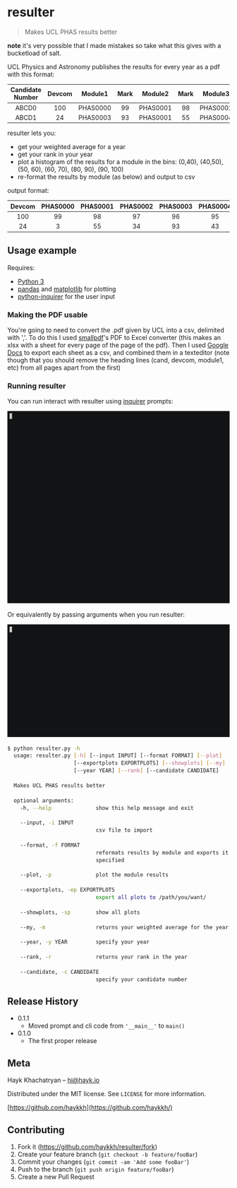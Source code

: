 #  resulter
> Makes UCL PHAS results better

**note** it's very possible that I made mistakes so take what this gives with a bucketload of salt.

UCL Physics and Astronomy publishes the results for every year as a pdf with this format: 

**Candidate Number**|**Devcom**|**Module1**|**Mark**|**Module2**|**Mark**|**Module3**|**Mark**|**Module4**|**Mark**|**Module5**|**Mark**|**Module6**|**Mark**|**Module7**|**Mark**|**Module8**|**Mark**|**Provisional outcome**| 
:-----:|:-----:|:-----:|:-----:|:-----:|:-----:|:-----:|:-----:|:-----:|:-----:|:-----:|:-----:|:-----:|:-----:|:-----:|:-----:|:-----:|:-----:|:-----:
ABCD0|100|PHAS0000|99|PHAS0001|98|PHAS0002|97|PHAS0003|96|PHAS0004|95|PHAS0005|94|PHAS0006|93|PHAS0007|92|P| 
ABCD1|24|PHAS0003|93|PHAS0001|55|PHAS0004|43|PHAS0007|40|PHAS0002|34|PHAS0006|25|PHAS0005|15|PHAS0000|3|>>| 

resulter lets you:
  * get your weighted average for a year
  * get your rank in your year
  * plot a histogram of the results for a module in the bins: (0,40), (40,50), (50, 60), (60, 70), (80, 90), (90, 100)
  * re-format the results by module (as below) and output to csv

output format:

**Devcom**|**PHAS0000**|**PHAS0001**|**PHAS0002**|**PHAS0003**|**PHAS0004**|**PHAS0005**|**PHAS0006**|**PHAS0007**|**Averages**
:-----:|:-----:|:-----:|:-----:|:-----:|:-----:|:-----:|:-----:|:-----:|:-----:
100|99|98|97|96|95|94|93|92|95.5
24|3|55|34|93|43|15|25|40|39 


## Usage example

Requires:
  * [Python 3](https://www.python.org/downloads/)
  * [pandas](https://pandas.pydata.org/) and [matplotlib](https://matplotlib.org/) for plotting
  * [python-inquirer](https://github.com/magmax/python-inquirer) for the user input


### Making the PDF usable

You're going to need to convert the .pdf given by UCL into a csv, delimited with ','. To do this I used [smallpdf](https://smallpdf.com/pdf-to-excel)'s PDF to Excel converter (this makes an xlsx with a sheet for every page of the page of the pdf). Then I used [Google Docs](https://docs.google.com) to export each sheet as a csv, and combined them in a texteditor (note though that you should remove the heading lines (cand, devcom, module1, etc) from all pages apart from the first)


### Running resulter

You can run interact with resulter using [inquirer](https://github.com/magmax/python-inquirer) prompts:

![ask demo](demoAsk.gif)

Or equivalently by passing arguments when you run resulter:

![args demo](demoArgs.gif)

```sh
$ python resulter.py -h 
  usage: resulter.py [-h] [--input INPUT] [--format FORMAT] [--plot]
                     [--exportplots EXPORTPLOTS] [--showplots] [--my]
                     [--year YEAR] [--rank] [--candidate CANDIDATE]
  
  Makes UCL PHAS results better
  
  optional arguments:
    -h, --help              show this help message and exit

    --input, -i INPUT
                            csv file to import

    --format, -f FORMAT
                            reformats results by module and exports it to file
                            specified

    --plot, -p              plot the module results

    --exportplots, -ep EXPORTPLOTS
                            export all plots to /path/you/want/

    --showplots, -sp        show all plots

    --my, -m                returns your weighted average for the year

    --year, -y YEAR         specify your year

    --rank, -r              returns your rank in the year

    --candidate, -c CANDIDATE
                            specify your candidate number
```


## Release History

* 0.1.1
    * Moved prompt and cli code from ``'__main__'`` to ``main()`` 
* 0.1.0
    * The first proper release


## Meta

Hayk Khachatryan – hi@hayk.io

Distributed under the MIT license. See ``LICENSE`` for more information.

[https://github.com/haykkh](https://github.com/haykkh/)

## Contributing

1. Fork it (<https://github.com/haykkh/resulter/fork>)
2. Create your feature branch (`git checkout -b feature/fooBar`)
3. Commit your changes (`git commit -am 'Add some fooBar'`)
4. Push to the branch (`git push origin feature/fooBar`)
5. Create a new Pull Request
